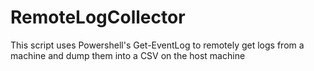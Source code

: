 # RemoteLogCollector
This script uses Powershell's Get-EventLog to remotely get logs from a machine and dump them into a CSV on the host machine
